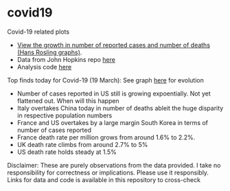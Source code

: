 # covid19
Covid-19 related plots

* [View the growth in number of reported cases and number of deaths (Hans Rosling graphs)](https://htmlpreview.github.io/?https://github.com/vinkolar/covid19/blob/master/covid.html).
* Data from John Hopkins repo [here](https://github.com/CSSEGISandData/COVID-19/tree/master/csse_covid_19_data/csse_covid_19_time_series)
* Analysis code [here](covid.html)


Top finds today for Covid-19 (19 March): See graph [here](https://htmlpreview.github.io/?https://github.com/vinkolar/covid19/blob/master/covid.html) for evolution
* Number of cases reported in US still is growing expoentially. Not yet flattened out. When will this happen
* Italy overtakes China today in number of deaths ableit the huge disparity in respective population numbers
* France and US overtakes by a large margin South Korea in terms of number of cases reported
* France death rate per million grows from around 1.6% to 2.2%. 
* UK death rate climbs from around 2.7% to 5%
* US death rate holds steady at 1.5%

Disclaimer: These are purely observations from the data provided. I take no responsibility for correctness or implications. Please use it responsibly. Links for data and code is available in this repository to cross-check
